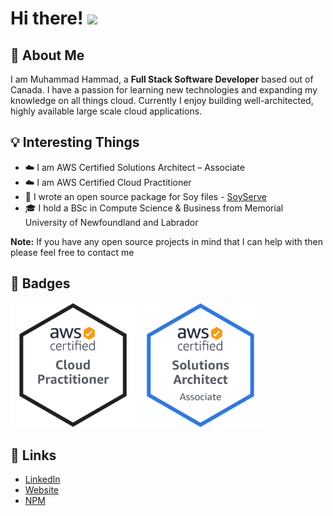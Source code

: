 # Hi there! <img src="https://media.giphy.com/media/hvRJCLFzcasrR4ia7z/giphy.gif" width="29px">

## 🚀 About Me

I am Muhammad Hammad, a **Full Stack Software Developer** based out of Canada. I have a passion for learning new technologies and expanding my knowledge on all things cloud. Currently I enjoy building well-architected, highly available large scale cloud applications.

## 💡 Interesting Things

-   ☁️ I am AWS Certified Solutions Architect – Associate
-   ☁️ I am AWS Certified Cloud Practitioner
-   📝 I wrote an open source package for Soy files - [SoyServe](https://github.com/mhnaeem/SoyServe)
-   🎓 I hold a BSc in Compute Science & Business from Memorial University of Newfoundland and Labrador

**Note:** If you have any open source projects in mind that I can help with then please feel free to contact me

## 🏅 Badges
<a href="https://www.credly.com/badges/efc68a6d-0a40-41c8-9f00-b391926567e2/public_url"><img alt="AWS Certified Cloud Practitioner" src="aws-certified-cloud-practitioner.png" width="200"/></a>
<a href="https://www.credly.com/badges/2baf72bd-611b-4a59-b32f-e689b7d38059/public_url"><img alt="AWS Certified Solutions Architect – Associate" src="aws-certified-solutions-architect-associate.png" width="200"/></a>

## 🔗 Links

- [LinkedIn](https://www.linkedin.com/in/mhnaeem99/)
- [Website](https://www.cs.mun.ca/~mhnaeem/)
- [NPM](https://www.npmjs.com/~mhnaeem)
